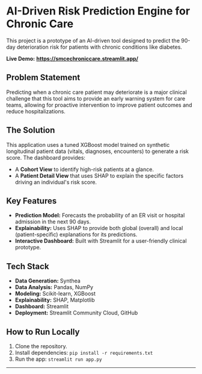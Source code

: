 # AI-Driven Risk Prediction Engine for Chronic Care

This project is a prototype of an AI-driven tool designed to predict the 90-day deterioration risk for patients with chronic conditions like diabetes.

**Live Demo:** **https://smcechroniccare.streamlit.app/**

## Problem Statement

Predicting when a chronic care patient may deteriorate is a major clinical challenge that this tool aims to provide an early warning system for care teams, allowing for proactive intervention to improve patient outcomes and reduce hospitalizations.

## The Solution

This application uses a tuned XGBoost model trained on synthetic longitudinal patient data (vitals, diagnoses, encounters) to generate a risk score. The dashboard provides:
* A **Cohort View** to identify high-risk patients at a glance.
* A **Patient Detail View** that uses SHAP to explain the specific factors driving an individual's risk score.

## Key Features
* **Prediction Model:** Forecasts the probability of an ER visit or hospital admission in the next 90 days.
* **Explainability:** Uses SHAP to provide both global (overall) and local (patient-specific) explanations for its predictions.
* **Interactive Dashboard:** Built with Streamlit for a user-friendly clinical prototype.

## Tech Stack
* **Data Generation:** Synthea
* **Data Analysis:** Pandas, NumPy
* **Modeling:** Scikit-learn, XGBoost
* **Explainability:** SHAP, Matplotlib
* **Dashboard:** Streamlit
* **Deployment:** Streamlit Community Cloud, GitHub

## How to Run Locally
1. Clone the repository.
2. Install dependencies: `pip install -r requirements.txt`
3. Run the app: `streamlit run app.py`

---
